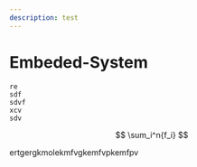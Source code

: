 ```yaml
---
description: test
---
```


# Embeded-System

```text
re
sdf
sdvf
xcv
sdv

```

$$
\sum_i^n{f_i}
$$

ertgergkmolekmfvgkemfvpkemfpv



